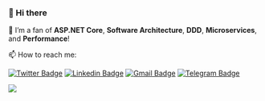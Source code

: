 ### 👋 Hi there 

💙 I’m a fan of **ASP.NET Core**, **Software Architecture**, **DDD**, **Microservices**, and **Performance**!

📫 How to reach me: 

[![Twitter Badge](https://img.shields.io/badge/-@mjebrahimi72-00acee?style=flat&logo=Twitter&logoColor=white)](https://twitter.com/intent/follow?screen_name=mjebrahimi72 "Follow on Twitter")
[![Linkedin Badge](https://img.shields.io/badge/-mjebrahimi-0072b1?style=flat&logo=Linkedin&logoColor=white)](https://www.linkedin.com/in/mjebrahimi/ "Connect on LinkedIn")
[![Gmail Badge](https://img.shields.io/badge/-mj.ebrahimi72@gmail.com-c14438?style=flat&logo=Gmail&logoColor=white)](mailto:mj.ebrahimi72@gmail.com "Connect via Email")
[![Telegram Badge](https://img.shields.io/badge/-mjebrahimi-grey?style=flat&logo=Telegram&logoColor=white)](https://t.me/mjebrahimi "Contact on Telegram")

![](https://github-readme-stats.vercel.app/api?username=mjebrahimi&show_icons=true&count_private=true&include_all_commits=true)
